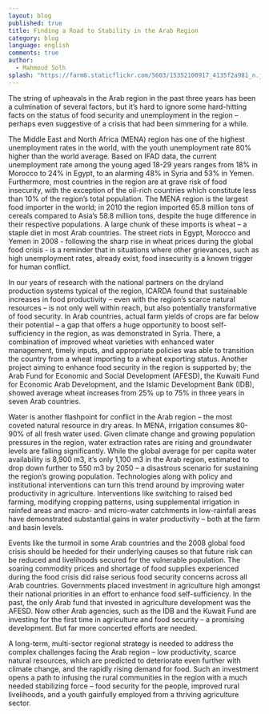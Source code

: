```yaml
---
layout: blog
published: true
title: Finding a Road to Stability in the Arab Region
category: blog
language: english
comments: true
author: 
  - Mahmoud Solh
splash: "https://farm6.staticflickr.com/5603/15352100917_4135f2a981_n.jpg"
---
```


The string of upheavals in the Arab region in the past three years has been a culmination of several factors, but it’s hard to ignore some hard-hitting facts on the status of food security and unemployment in the region – perhaps even suggestive of a crisis that had been simmering for a while. 

<!-- more -->

The Middle East and North Africa (MENA) region has one of the highest unemployment rates in the world, with the youth unemployment rate 80% higher than the world average.  Based on IFAD data, the current unemployment rate among the young aged 18-29 years ranges from 18% in Morocco to 24% in Egypt, to an alarming 48% in Syria and 53% in Yemen.  Furthermore, most countries in the region are at grave risk of food insecurity, with the exception of the oil-rich countries which constitute less than 10% of the region’s total population. The MENA region is the largest food importer in the world; in 2010 the region imported 65.8 million tons of cereals compared to Asia’s 58.8 million tons, despite the huge difference in their respective populations. A large chunk of these imports is wheat – a staple diet in most Arab countries. The street riots in Egypt, Morocco and Yemen in 2008 - following the sharp rise in wheat prices during the global food crisis - is a reminder that in situations where other grievances, such as high unemployment rates, already exist, food insecurity is a known trigger for human conflict.  

In our years of research with the national partners on the dryland production systems typical of the region, ICARDA found that sustainable increases in food productivity – even with the region’s scarce natural resources – is not only well within reach, but also potentially transformative of food security.  In Arab countries, actual farm yields of crops are far below their potential – a gap that offers a huge opportunity to boost self-sufficiency in the region, as was demonstrated in Syria. There, a combination of improved wheat varieties with enhanced water management, timely inputs, and appropriate policies was able to transition the country from a wheat importing to a wheat exporting status. Another project aiming to enhance food security in the region is supported by; the Arab Fund for Economic and Social Development (AFESD), the Kuwaiti Fund for Economic Arab Development, and the Islamic Development Bank (IDB), showed average wheat increases from 25% up to 75% in three years in seven Arab countries. 

Water is another flashpoint for conflict in the Arab region – the most coveted natural resource in dry areas. In MENA, irrigation consumes 80-90% of all fresh water used. Given climate change and growing population pressures in the region, water extraction rates are rising and groundwater levels are falling significantly. While the global average for per capita water availability is 8,900 m3, it’s only 1,100 m3 in the Arab region, estimated to drop down further to 550 m3 by 2050 – a disastrous scenario for sustaining the region’s growing population. Technologies along with policy and institutional interventions can turn this trend around by improving water productivity in agriculture. Interventions like switching to raised bed farming, modifying cropping patterns, using supplemental irrigation in rainfed areas and macro- and micro-water catchments in low-rainfall areas have demonstrated substantial gains in water productivity – both at the farm and basin levels. 

Events like the turmoil in some Arab countries and the 2008 global food crisis should be heeded for their underlying causes so that future risk can be reduced and livelihoods secured for the vulnerable population. The soaring commodity prices and shortage of food supplies experienced during the food crisis did raise serious food security concerns across all Arab countries.  Governments placed investment in agriculture high amongst their national priorities in an effort to enhance food self-sufficiency.  In the past, the only Arab fund that invested in agriculture development was the AFESD. Now other Arab agencies, such as the IDB and the Kuwait Fund are investing for the first time in agriculture and food security – a promising development. But far more concerted efforts are needed. 

A long-term, multi-sector regional strategy is needed to address the complex challenges facing the Arab region – low productivity, scarce natural resources, which are predicted to deteriorate even further with climate change, and the rapidly rising demand for food. Such an investment opens a path to infusing the rural communities in the region with a much needed stabilizing force – food security for the people, improved rural livelihoods, and a youth gainfully employed from a thriving agriculture sector.